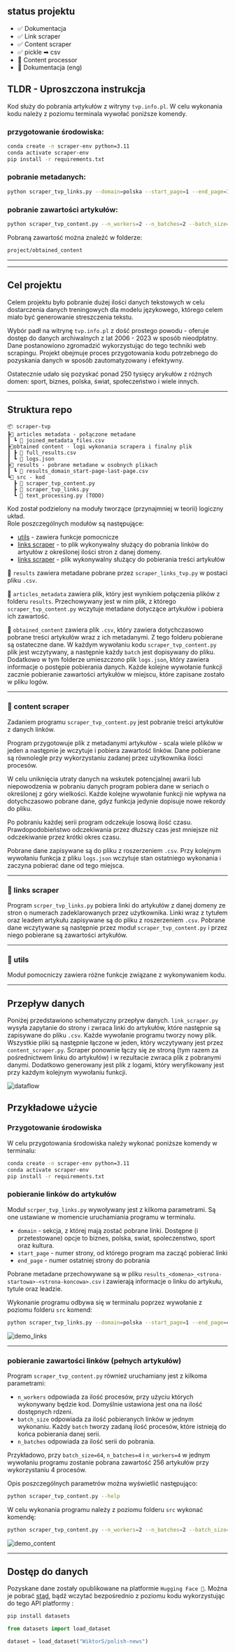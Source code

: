 ## status projektu
- ✅ Dokumentacja
- ✅ Link scraper 
- ✅ Content scraper
- ✅ pickle ➡ csv 
- 🚫 Content processor
- 🚫 Dokumentacja (eng)

## TLDR - Uproszczona instrukcja

Kod służy do pobrania artykułów z witryny `tvp.info.pl`. W celu wykonania kodu należy z poziomu terminala wywołać poniższe komendy.

### przygotowanie środowiska:

```bash
conda create -n scraper-env python=3.11
conda activate scraper-env
pip install -r requirements.txt
```

### pobranie metadanych:

```bash
python scraper_tvp_links.py --domain=polska --start_page=1 --end_page=10
```

### pobranie zawartości artykułów:

```bash
python scraper_tvp_content.py --n_workers=2 --n_batches=2 --batch_size=16
```
Pobraną zawartość można znaleźć w folderze:
```bash
project/obtained_content
```
___
___

## Cel projektu

Celem projektu było pobranie dużej ilości danych tekstowych w celu dostarczenia danych treningowych dla modelu językowego, którego celem miało być generowanie streszczenia tekstu.

Wybór padł na witrynę `tvp.info.pl` z dość prostego powodu - oferuje dostęp do danych archiwalnych z lat 2006 - 2023 w sposób nieodpłatny. Dane postanowiono zgromadzić wykorzystując do tego techniki web scrapingu. Projekt obejmuje proces przygotowania kodu potrzebnego do pozyskania danych w sposób zautomatyzowany i efektywny.  

Ostatecznie udało się pozyskać ponad 250 tysięcy arykułów z różnych domen: sport, biznes, polska, świat, społeczeństwo i wiele innych. 

---
## Struktura repo

```
📦 scraper-tvp
┣📂 articles metadata - połączone metadane
┃ ┗ 📜 joined_metadata_files.csv
┣📂obtained content - logi wykonania scrapera i finalny plik
┃ ┣ 📜 full_results.csv
┃ ┗ 📜 logs.json
┣📂 results - pobrane metadane w osobnych plikach
┃ ┗ 📜 results_domain_start-page-last-page.csv
┗📂 src - kod
  ┣ 📜 scraper_tvp_content.py
  ┣ 📜 scraper_tvp_links.py 
  ┗ 📜 text_processing.py (TODO)
```
Kod został podzielony na moduły tworzące (przynajmniej w teorii) logiczny układ.  
Role poszczególnych modułów są następujące:
- [utils](#funkcje-pomocnicze) - zawiera funkcje pomocnicze
- [links scraper](#links-scraper) - to plik wykonywalny służący do pobrania linków do artyułów z określonej ilości stron z danej domeny.
- [links scraper](#content-scraper) - plik wykonywalny służący do pobierania treści artykułów

📂 `results` zawiera metadane pobrane przez `scraper_links_tvp.py` w postaci pliku `.csv`.

📂 `articles_metadata` zawiera plik, który jest wynikiem połączenia plików z folderu `results`. Przechowywany jest w nim plik, z którego `scraper_tvp_content.py` wczytuje metadane dotyczące artykułów i pobiera ich zawartość.

📂 `obtained_content` zawiera plik `.csv`, który zawiera dotychczasowo pobrane treści artykułów wraz z ich metadanymi. Z tego folderu pobierane są ostateczne dane. W każdym wywołaniu kodu `scraper_tvp_content.py` plik jest wczytywany, a następnie każdy `batch` jest dopisywany do pliku. Dodatkowo w tym folderze umieszczono plik `logs.json`, który zawiera informacje o postępie pobierania danych. Każde kolejne wywołanie funkcji zacznie pobieranie zawartości artykułów w miejscu, które zapisane zostało w pliku logów.



---
### 📜 content scraper

Zadaniem programu `scraper_tvp_content.py` jest pobranie treści artykułów z danych linków.

Program przygotowuje plik z metadanymi artykułów - scala wiele plików w jeden a następnie je wczytuje i pobiera zawartość linków. Dane pobierane są równolegle przy wykorzystaniu zadanej przez użytkownika ilości procesów.

W celu uniknięcia utraty danych na wskutek potencjalnej awarii lub niepowodzenia w pobraniu danych program pobiera dane w seriach o określonej z góry wielkości. Każde kolejne wywołanie funkcji nie wpływa na dotychczasowo pobrane dane, gdyz funkcja jedynie dopisuje nowe rekordy do pliku.

Po pobraniu każdej serii program odczekuje losową ilość czasu. Prawdopodobieństwo odczekiwania przez dłuższy czas jest mniejsze niż odczekiwanie przez krótki okres czasu.

Pobrane dane zapisywane są do pliku z roszerzeniem `.csv`. Przy kolejnym wywołaniu funkcja z pliku `logs.json` wczytuje stan ostatniego wykonania i zaczyna pobierać dane od tego miejsca. 

---
### 📜 links scraper

Program `scrper_tvp_links.py` pobiera linki do artykułów z danej domeny ze stron o numerach zadeklarowanych przez użytkownika. Linki wraz z tytułem oraz leadem artykułu zapisywane są do pliku z roszerzeniem `.csv`. Pobrane dane wczytywane są następnie przez moduł `scraper_tvp_content.py` i przez niego pobierane są zawartości artykułów.

---
### 📜 utils 

Moduł pomocniczy zawiera różne funkcje związane z wykonywaniem kodu.

---

## Przepływ danych

Poniżej przedstawiono schematyczny przepływ danych. `link_scraper.py` wysyła zapytanie do strony i zwraca linki do artykułów, które następnie są zapisywane do pliku `.csv`. Każde wywołanie programu tworzy nowy plik. Wszystkie pliki są następnie łączone w jeden, który wczytywany jest przez `content_scraper.py`. Scraper ponownie łączy się ze stroną (tym razem za pośrednictwem linku do artykułów) i w rezultacie zwraca plik z pobranymi danymi. Dodatkowo generowany jest plik z logami, który weryfikowany jest przy każdym kolejnym wywołaniu funkcji.

![dataflow](https://github.com/WiktorSob/scraper-tvp/assets/94312553/60ca5c69-e353-4b83-b774-5fe526be9dc6)


## Przykładowe użycie

### Przygotowanie środowiska

W celu przygotowania środowiska należy wykonać poniższe komendy w terminalu:

```bash
conda create -n scraper-env python=3.11
conda activate scraper-env
pip install -r requirements.txt
```

### pobieranie linków do artykułów

Moduł `scrper_tvp_links.py` wywoływany jest z kilkoma parametrami. Są one ustawiane w momencie uruchamiania programu w terminalu.

* `domain` - sekcja, z której mają zostać pobrane linki. Dostępne (i przetestowane) opcje to biznes, polska, swiat, spoleczenstwo, sport oraz kultura.
* `start_page` - numer strony, od którego program ma zacząć pobierać linki
* `end_page` - numer ostatniej strony do pobrania

Pobrane metadane przechowywane są w pliku  `results_<domena>_<strona-startowa>-<strona-koncowa>.csv` i zawierają informacje o linku do artykułu, tytule oraz leadzie.

Wykonanie programu odbywa się w terminalu poprzez wywołanie z poziomu folderu `src` komend:

```bash
python scraper_tvp_links.py --domain=polska --start_page=1 --end_page=4
```

![demo_links](https://github.com/WiktorSob/scraper-tvp/assets/94312553/c2f23a3c-26f5-47d5-afd5-32d77505719a)

---
### pobieranie zawartości linków (pełnych artykułów)

Program `scraper_tvp_content.py` również uruchamiany jest z kilkoma parametrami:

* `n_workers` odpowiada za ilość procesów, przy użyciu których wykonywany będzie kod. Domyślnie ustawiona jest ona na ilość dostępnych rdzeni. 
* `batch_size` odpowiada za ilość pobieranych linków w jednym wykonaniu. Każdy `batch` tworzy zadaną ilość procesów, które istnieją do końca pobierania danej serii.
* `n_batches` odpowiada za ilość serii do pobrania.

Przykładowo, przy `batch_size=64`, `n_batches=4` i `n_workers=4` w jednym wywołaniu programu zostanie pobrana zawartość 256 artykułów przy wykorzystaniu 4 procesów.  

Opis poszczególnych parametrów można wyświetlić następująco:

```bash
python scraper_tvp_content.py --help
```

W celu wykonania programu należy z poziomu folderu `src` wykonać komendę:

```bash
python scraper_tvp_content.py --n_workers=2 --n_batches=2 --batch_size=16
```

![demo_content](https://github.com/WiktorSob/scraper-tvp/assets/94312553/eaa8fa87-8cb6-448c-b0c1-919b942e447b)

---
## Dostęp do danych

Pozyskane dane zostały opublikowane na platformie `Hugging Face 🤗`. Można je pobrać [stąd](https://huggingface.co/datasets/WiktorS/polish-news), bądź wczytać bezpośrednio z poziomu kodu wykorzystując do tego API platformy :

```bash
pip install datasets
```

```python
from datasets import load_dataset

dataset = load_dataset("WiktorS/polish-news")
```
